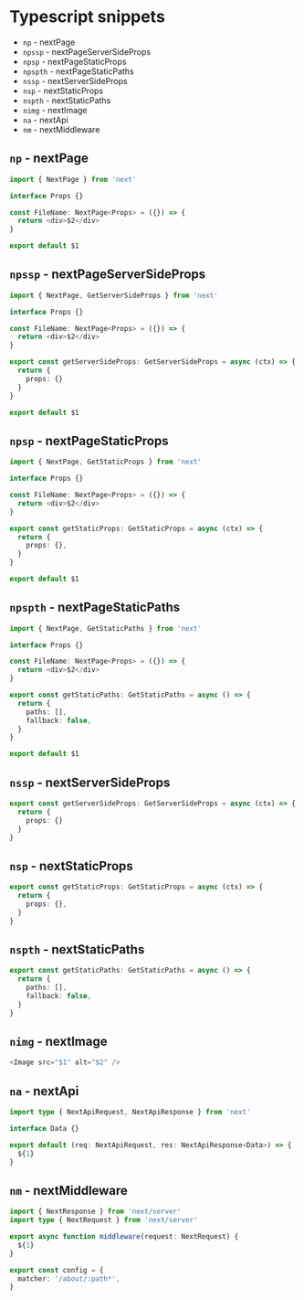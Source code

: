 # Typescript snippets

- `np` - nextPage
- `npssp` - nextPageServerSideProps
- `npsp` - nextPageStaticProps
- `npspth` - nextPageStaticPaths
- `nssp` - nextServerSideProps
- `nsp` - nextStaticProps
- `nspth` - nextStaticPaths
- `nimg` - nextImage
- `na` - nextApi
- `nm` - nextMiddleware

## `np` - nextPage

```typescript
import { NextPage } from 'next'

interface Props {}

const FileName: NextPage<Props> = ({}) => {
  return <div>$2</div>
}

export default $1
```

## `npssp` - nextPageServerSideProps

```typescript
import { NextPage, GetServerSideProps } from 'next'

interface Props {}

const FileName: NextPage<Props> = ({}) => {
  return <div>$2</div>
}

export const getServerSideProps: GetServerSideProps = async (ctx) => {
  return {
    props: {}
  }
}

export default $1
```

## `npsp` - nextPageStaticProps

```typescript
import { NextPage, GetStaticProps } from 'next'

interface Props {}

const FileName: NextPage<Props> = ({}) => {
  return <div>$2</div>
}

export const getStaticProps: GetStaticProps = async (ctx) => {
  return {
    props: {},
  }
}

export default $1
```

## `npspth` - nextPageStaticPaths

```typescript
import { NextPage, GetStaticPaths } from 'next'

interface Props {}

const FileName: NextPage<Props> = ({}) => {
  return <div>$2</div>
}

export const getStaticPaths: GetStaticPaths = async () => {
  return {
    paths: [],
    fallback: false,
  }
}

export default $1
```

## `nssp` - nextServerSideProps

```typescript
export const getServerSideProps: GetServerSideProps = async (ctx) => {
  return {
    props: {}
  }
}
```

## `nsp` - nextStaticProps

```typescript
export const getStaticProps: GetStaticProps = async (ctx) => {
  return {
    props: {},
  }
}
```

## `nspth` - nextStaticPaths

```typescript
export const getStaticPaths: GetStaticPaths = async () => {
  return {
    paths: [],
    fallback: false,
  }
}
```

## `nimg` - nextImage

```typescript
<Image src="$1" alt="$2" />
```

## `na` - nextApi

```typescript
import type { NextApiRequest, NextApiResponse } from 'next'

interface Data {}

export default (req: NextApiRequest, res: NextApiResponse<Data>) => {
  ${1}
}
```

## `nm` - nextMiddleware

```typescript
import { NextResponse } from 'next/server'
import type { NextRequest } from 'next/server'

export async function middleware(request: NextRequest) {
  ${1}
}

export const config = {
  matcher: '/about/:path*',
}
```
